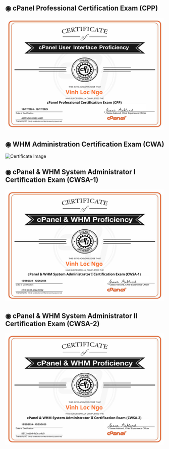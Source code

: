 ## ◉ cPanel Professional Certification Exam (CPP)

![Certificate Image](/Certificate/images/certification-cPanel-Professional-Certification-Exam-CPP-rod150623.jpg)

## ◉ WHM Administration Certification Exam (CWA)
![Certificate Image](/Certificate/images/)

## ◉ cPanel & WHM System Administrator I Certification Exam (CWSA-1)

![Certificate Image](/Certificate/images/certification-cPanel-&-WHM-System-Administrator-I-Certification-Exam-CWSA-1-rod150623.jpg)

## ◉ cPanel & WHM System Administrator II Certification Exam (CWSA-2)

![Certificate Image](/Certificate/images/certification-cPanel-&-WHM-System-Administrator-II-Certification-Exam-CWSA-2-rod150623.jpg)


